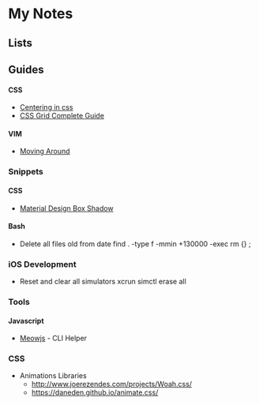 # My Notes


## Lists

## Guides

#### CSS
-	[Centering in css](https://css-tricks.com/centering-css-complete-guide/)
- [CSS Grid Complete Guide](https://css-tricks.com/snippets/css/complete-guide-grid/)

#### VIM 
- [Moving Around](http://vim.wikia.com/wiki/Moving_around)

### Snippets

#### CSS
- [Material Design Box Shadow](https://codepen.io/sdthornton/pen/wBZdXq)

#### Bash

- Delete all files old from date
		find . -type f -mmin +130000 -exec rm {} \;

### iOS Development
- Reset and clear all simulators
    xcrun simctl erase all


### Tools
#### Javascript

- [Meowjs](https://github.com/sindresorhus/meow) - CLI Helper

### CSS 

- Animations Libraries
    - http://www.joerezendes.com/projects/Woah.css/
    - https://daneden.github.io/animate.css/


